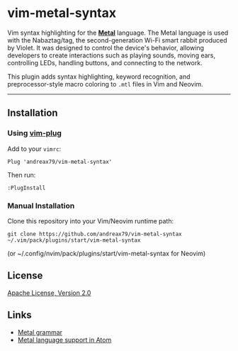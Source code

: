 # vim-metal-syntax

Vim syntax highlighting for the **[Metal](https://www.sylvain-huet.com/rsc/tagtag/DT_metal_03_01_13_grammaire.pdf)** language.
The Metal language is used with the Nabaztag/tag, the second-generation Wi-Fi smart rabbit produced by Violet.
It was designed to control the device's behavior, allowing developers to create interactions such as playing sounds,
moving ears, controlling LEDs, handling buttons, and connecting to the network.

This plugin adds syntax highlighting, keyword recognition, and preprocessor-style macro coloring to `.mtl` files in Vim and Neovim.

---

## Installation

### Using [vim-plug](https://github.com/junegunn/vim-plug)

Add to your `vimrc`:
```vim
Plug 'andreax79/vim-metal-syntax'
```

Then run:
```vim
:PlugInstall
```

### Manual Installation

Clone this repository into your Vim/Neovim runtime path:

```vim
git clone https://github.com/andreax79/vim-metal-syntax ~/.vim/pack/plugins/start/vim-metal-syntax
```
(or ~/.config/nvim/pack/plugins/start/vim-metal-syntax for Neovim)

## License

[Apache License, Version 2.0](http://www.apache.org/licenses/LICENSE-2.0)

## Links

* [Metal grammar](https://www.sylvain-huet.com/rsc/tagtag/DT_metal_03_01_13_grammaire.pdf)
* [Metal language support in Atom](https://github.com/rngtng/language-metal)
